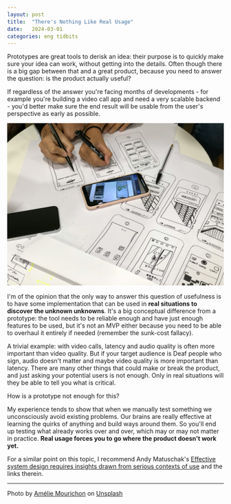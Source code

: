 ```yaml
---
layout: post
title:  "There's Nothing Like Real Usage"
date:   2024-03-01
categories: eng tidbits
---
```


Prototypes are great tools to derisk an idea: their purpose is to quickly make sure your idea can work, without getting into the details. Often though there is a big gap between that and a great product, because you need to answer the question: is the product actually useful?

If regardless of the answer you're facing months of developments - for example you're building a video call app and need a very scalable backend - you'd better make sure the end result will be usable from the user's perspective as early as possible.

![A picture of UI drawings](/assets/amelie-mourichon-h3kEAHMl1k4-unsplash.jpg)

I'm of the opinion that the only way to answer this question of usefulness is to have some implementation that can be used in **real situations to discover the unknown unknowns**. It's a big conceptual difference from a prototype: the tool needs to be reliable enough and have just enough features to be used, but it's not an MVP either because you need to be able to overhaul it entirely if needed (remember the sunk-cost fallacy).

A trivial example: with video calls, latency and audio quality is often more important than video quality. But if your target audience is Deaf people who sign, audio doesn't matter and maybe video quality is more important than latency. There are many other things that could make or break the product, and just asking your potential users is not enough. Only in real situations will they be able to tell you what is critical.

How is a prototype not enough for this? 

My experience tends to show that when we manually test something we unconsciously avoid existing problems. Our brains are really effective at learning the quirks of anything and build ways around them. So you'll end up testing what already works over and over, which may or may not matter in practice. **Real usage forces you to go where the product doesn't work yet.**

For a similar point on this topic, I recommend Andy Matuschak's [Effective system design requires insights drawn from serious contexts of use](https://notes.andymatuschak.org/z7EQ2nVGus5B1rS9CqT18g6) and the links therein.

--- 

Photo by <a href="https://unsplash.com/@amayli">Amélie Mourichon</a> on <a href="https://unsplash.com/photos/black-android-smartphone-and-pink-case-h3kEAHMl1k4">Unsplash</a>
  